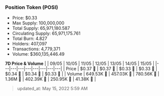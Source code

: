 
  ### Position Token (POSI)
  - Price: $0.33
  - Max Supply: 100,000,000
  - Total Supply: 65,971,180.587
  - Circulating Supply: 65,971,175.761
  - Total Burn: 4.827
  - Holders: 407,097
  - Transactions: 4,779,371
  - Volume: $360,135,446.49

  **7D Price & Volume**
  | | 09&#x2F;05 | 10&#x2F;05 | 11&#x2F;05 | 12&#x2F;05 | 13&#x2F;05 | 14&#x2F;05 | 15&#x2F;05 |
  |---|---|---|---|---|---|---|---|
  | Price | $0.37 🔻 | $0.37 🔻 | $0.33 🔻 | $0.33 🚀 | $0.34 🚀 | $0.34 🔻 | $0.33 🔻 |
  | Volume | 649.53K 🚀 | 457.03K 🔻 | 780.56K 🚀 | 1.36M 🚀 | 402.39K 🔻 | 250.95K 🔻 | 41.38K 🔻 |

  > updated_at: May 15, 2022 5:59 AM
